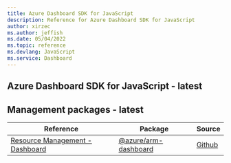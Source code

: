 ```yaml
---
title: Azure Dashboard SDK for JavaScript
description: Reference for Azure Dashboard SDK for JavaScript
author: xirzec
ms.author: jeffish
ms.date: 05/04/2022
ms.topic: reference
ms.devlang: JavaScript
ms.service: Dashboard
---
```

## Azure Dashboard SDK for JavaScript - latest
## Management packages - latest
| Reference | Package | Source |
|---|---|---|
|[Resource Management - Dashboard](javascript/api/overview/azure/arm-dashboard-readme)|[@azure/arm-dashboard](https://www.npmjs.com/package/@azure/arm-dashboard)|[Github](https://github.com/Azure/azure-sdk-for-js/blob/main/sdk/dashboard/arm-dashboard)|

